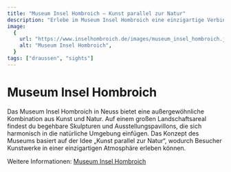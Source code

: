 ```yaml
---
title: "Museum Insel Hombroich – Kunst parallel zur Natur"
description: "Erlebe im Museum Insel Hombroich eine einzigartige Verbindung von Kunst, Architektur und Natur in einer renaturierten Park- und Auenlandschaft."
image:
  {
    url: "https://www.inselhombroich.de/images/museum_insel_hombroich.jpg",
    alt: "Museum Insel Hombroich",
  }
tags: ["draussen", "sights"]
---
```


# Museum Insel Hombroich

Das Museum Insel Hombroich in Neuss bietet eine außergewöhnliche Kombination aus Kunst und Natur. Auf einem großen Landschaftsareal findest du begehbare Skulpturen und Ausstellungspavillons, die sich harmonisch in die natürliche Umgebung einfügen. Das Konzept des Museums basiert auf der Idee „Kunst parallel zur Natur“, wodurch Besucher Kunstwerke in einer einzigartigen Atmosphäre erleben können.

Weitere Informationen: [Museum Insel Hombroich](https://www.inselhombroich.de/en)
